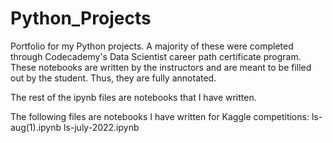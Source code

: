 # Python_Projects
Portfolio for my Python projects. A majority of these were completed through Codecademy's Data Scientist career path certificate program. These notebooks are written by the instructors and are meant to be filled out by the student. Thus, they are fully annotated.

The rest of the ipynb files are notebooks that I have written.

The following files are notebooks I have written for Kaggle competitions:
ls-aug(1).ipynb
ls-july-2022.ipynb

